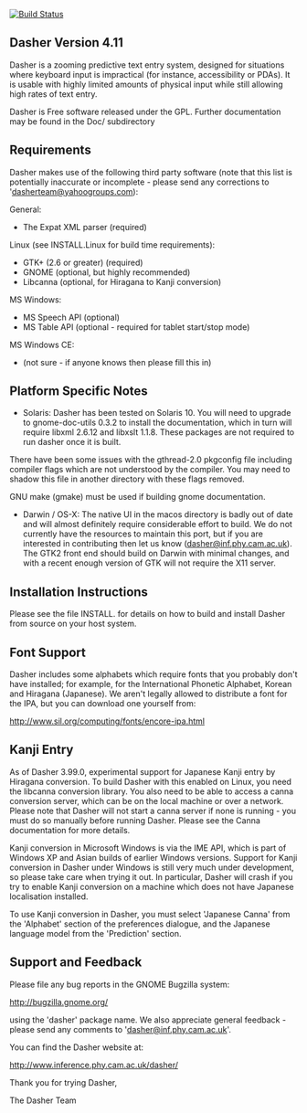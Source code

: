 [![Build Status](https://travis-ci.org/alper-oner/dasher.svg?branch=master)](https://travis-ci.org/alper-oner/dasher)

Dasher Version 4.11
-------------------
Dasher is a zooming predictive text entry system, designed for situations
where keyboard input is impractical (for instance, accessibility or PDAs). It
is usable with highly limited amounts of physical input while still allowing
high rates of text entry.

Dasher is Free software released under the GPL. Further documentation
may be found in the Doc/ subdirectory

Requirements
------------
Dasher makes use of the following third party software (note that this
list is potentially inaccurate or incomplete - please send any
corrections to 'dasherteam@yahoogroups.com):

General:
 * The Expat XML parser (required)

Linux (see INSTALL.Linux for build time requirements):
 * GTK+ (2.6 or greater) (required)
 * GNOME (optional, but highly recommended)
 * Libcanna (optional, for Hiragana to Kanji conversion)
 
MS Windows:
 * MS Speech API (optional)
 * MS Table API (optional - required for tablet start/stop mode)

MS Windows CE:
 * (not sure - if anyone knows then please fill this in)

Platform Specific Notes
-----------------------
* Solaris: Dasher has been tested on Solaris 10. You will need to
upgrade to gnome-doc-utils 0.3.2 to install the documentation, which
in turn will require libxml 2.6.12 and libxslt 1.1.8. These packages
are not required to run dasher once it is built.

There have been some issues with the gthread-2.0 pkgconfig file
including compiler flags which are not understood by the compiler. You
may need to shadow this file in another directory with these flags
removed.

GNU make (gmake) must be used if building gnome documentation.

* Darwin / OS-X: The native UI in the macos directory is badly out of
date and will almost definitely require considerable effort to
build. We do not currently have the resources to maintain this port,
but if you are interested in contributing then let us know
(dasher@inf.phy.cam.ac.uk). The GTK2 front end should build on Darwin
with minimal changes, and with a recent enough version of GTK will not
require the X11 server.

Installation Instructions
-------------------------
Please see the file INSTALL.<platform> for details on how to build and
install Dasher from source on your host system.

Font Support
------------
Dasher includes some alphabets which require fonts that you probably don't 
have installed; for example, for the International Phonetic Alphabet, Korean
and Hiragana (Japanese).  We aren't legally allowed to distribute a font for
the IPA, but you can download one yourself from:  

   http://www.sil.org/computing/fonts/encore-ipa.html

Kanji Entry
-----------

As of Dasher 3.99.0, experimental support for Japanese Kanji entry
by Hiragana conversion. To build Dasher with this enabled on Linux,
you need the libcanna conversion library. You also need to be able to
access a canna conversion server, which can be on the local machine or
over a network. Please note that Dasher will not start a canna server
if none is running - you must do so manually before running Dasher. 
Please see the Canna documentation for more details.

Kanji conversion in Microsoft Windows is via the IME API, which is
part of Windows XP and Asian builds of earlier Windows
versions. Support for Kanji conversion in Dasher under Windows is
still very much under development, so please take care when trying
it out. In particular, Dasher will crash if you try to enable Kanji
conversion on a machine which does not have Japanese localisation
installed.

To use Kanji conversion in Dasher, you must select 'Japanese Canna'
from the 'Alphabet' section of the preferences dialogue, and the
Japanese language model from the 'Prediction' section.

Support and Feedback
--------------------
Please file any bug reports in the GNOME Bugzilla system:

http://bugzilla.gnome.org/

using the 'dasher' package name. We also appreciate general feedback -
please send any comments to 'dasher@inf.phy.cam.ac.uk'.

You can find the Dasher website at:

  http://www.inference.phy.cam.ac.uk/dasher/

Thank you for trying Dasher,

The Dasher Team

